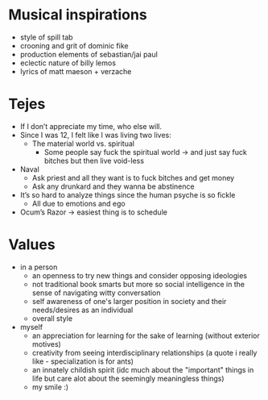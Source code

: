 # Musical inspirations
- style of spill tab
- crooning and grit of dominic fike
- production elements of sebastian/jai paul
- eclectic nature of billy lemos
- lyrics of matt maeson + verzache

# Tejes
- If I don’t appreciate my time, who else will.
- Since I was 12, I felt like I was living two lives:
	- The material world vs. spiritual
		- Some people say fuck the spiritual world → and just say fuck bitches but then live void-less
- Naval
	- Ask priest and all they want is to fuck bitches and get money
	- Ask any drunkard and they wanna be abstinence
- It’s so hard to analyze things since the human psyche is so fickle
	- All due to emotions and ego
- Ocum’s Razor → easiest thing is to schedule

# Values
- in a person
	- an openness to try new things and consider opposing ideologies
	- not traditional book smarts but more so social intelligence in the sense of navigating witty conversation
	- self awareness of one's larger position in society and their needs/desires as an individual
	- overall style
- myself
	- an appreciation for learning for the sake of learning (without exterior motives)
	- creativity from seeing interdisciplinary relationships (a quote i really like - specialization is for ants)
	- an innately childish spirit (idc much about the "important" things in life but care alot about the seemingly meaningless things)
	- my smile :)